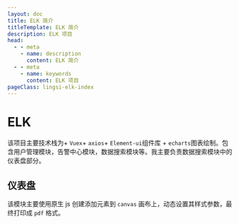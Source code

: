 ```yaml
---
layout: doc
title: ELK 简介
titleTemplate: ELK 简介
description: ELK 项目
head:
  - - meta
    - name: description
      content: ELK 简介
  - - meta
    - name: keywords
      content: ELK 项目
pageClass: lingsi-elk-index
---
```


# ELK

该项目主要技术栈为<word text="Vue2"/>+ `Vuex`+ `axios`+ `Element-ui`组件库 + `echarts`图表绘制。包含用户管理模块，告警中心模块，数据搜索模块等。我主要负责数据搜索模块中的仪表盘部分。

## 仪表盘

该模块主要使用原生 js 创建添加元素到 `canvas` 画布上，动态设置其样式参数，最终打印成 `pdf` 格式。
